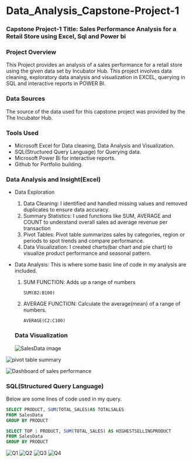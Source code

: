 # Data_Analysis_Capstone-Project-1

### Capstone Project-1 Title: Sales Performance Analysis for a Retail Store using Excel, Sql and Power bi

### Project Overview
This Project provides an analysis of a sales performance for a retail store using the given data set by Incubator Hub. This project involves data cleaning, exploratory data analysis and visualization in EXCEL, querying in SQL and interactive reports in POWER BI.

### Data Sources
The source of the data used for this capstone project was provided by the The Incubator Hub.

### Tools Used
- Microsoft Excel for Data cleaning, Data Analysis and Visualization.
- SQL(Structured Query Language) for Querying data.
- Microsoft Power Bi for interactive reports.
- Github for Portfolio building.

### Data Analysis and Insight(Excel)
- Data Exploration 
  1. Data Cleaning: I identified and handled missing values and removed duplicates to ensure data accuracy.
  2. Summary Statistics: I used functions like SUM, AVERAGE and COUNT to understand overall sales ad average revenue per transaction
  3. Pivot Tables: Pivot table summarizes sales by categories, region or periods to spot trends and compare performance.
  4. Data Visualization: I created charts(bar chart and pie chart) to visualize product performance and seasonal pattern.
  
- Data Analysis: This is where some basic line of code in my analysis are included.
  1. SUM FUNCTION: Adds up a range of numbers
     ``` Excel
     SUM(B2:B100)
     ```
  2. AVERAGE FUNCTION: Calculate the average(mean) of a range of numbers.
     ```Excel
     AVERAGE(C2:C100)
     ```
  ### Data Visualization

  ![SalesData image](https://github.com/user-attachments/assets/e7b8d519-eb0d-4d9b-880f-bc63c07c9a68)

![pivot table summary](https://github.com/user-attachments/assets/ca8ec8a6-1134-440f-a293-d89b3e388cf4)

![Dashboard of sales performance](https://github.com/user-attachments/assets/6e47f307-3ab9-4a83-a491-1bd6e0aa9fca)


 ### SQL(Structured Query Language)

 Below are some lines of code used in my query.
 
 ```SQL
SELECT PRODUCT, SUM(TOTAL_SALES)AS TOTALSALES
FROM SalesData
GROUP BY PRODUCT
```

```SQL
SELECT TOP 1 PRODUCT, SUM(TOTAL_SALES) AS HIGHESTSELLINGPRODUCT
FROM SalesData
GROUP BY PRODUCT
```

![Q1](https://github.com/user-attachments/assets/e268228b-06de-447d-86b1-ea43c01deea9)
![Q2](https://github.com/user-attachments/assets/b2bf985d-3bb1-4223-8589-d6268238f5b6)
![Q3](https://github.com/user-attachments/assets/8b708420-1247-4866-a2c3-ef16a803ca66)
![Q4](https://github.com/user-attachments/assets/6562d7b8-e49b-4815-b8ef-8fa3b6726e0e)
